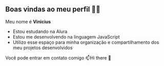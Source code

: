 ## Boas vindas ao meu perfil 👑💚

Meu nome é **Vinicius**

- Estou estudando na Alura
- Estou me desenvolvendo na linguagem JavaScript
- Utilizo esse espaço para minha organização e compartilhamento dos meu projetos desenvolvidos

Você pode entrar em contato comigo 📫Hi there 👋
